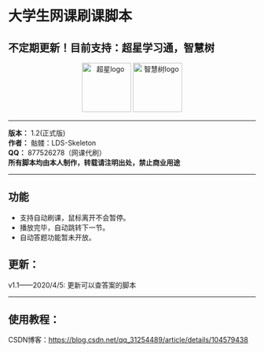 # 大学生网课刷课脚本
## 不定期更新！目前支持：超星学习通，智慧树

<div align='center'>
  <img src='http://9.pic.pc6.com/thumb/n331m3a312v813yab22/16f5e42922d0263c_82_82.png' width='100px' alt='超星logo'/>
  <img src='http://pic.5577.com/up/2017-11/201711231055414637.png' width='100px' alt='智慧树logo'/>
</div>

****

__版本：__ 1.2(正式版)    
__作者：__ 骷髅：LDS-Skeleton    
__QQ：__ 877526278（网课代刷）   
**所有脚本均由本人制作，转载请注明出处，禁止商业用途** 

****

## 功能
* 支持自动刷课，鼠标离开不会暂停。
* 播放完毕，自动跳转下一节。
* 自动答题功能暂未开放。
## 更新：
v1.1——2020/4/5: 更新可以查答案的脚本

****

## 使用教程：
CSDN博客：https://blog.csdn.net/qq_31254489/article/details/104579438
